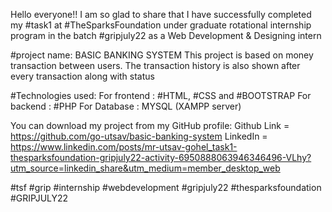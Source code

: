 Hello everyone!!
I am so glad to share that I have successfully completed my #task1 at #TheSparksFoundation under graduate rotational internship program in the batch #gripjuly22 as a Web Development & Designing intern

#project name: BASIC BANKING SYSTEM
This project is based on money transaction between users. The transaction history is also shown after every transaction along with status

#Technologies used:
For frontend : #HTML, #CSS and #BOOTSTRAP
For backend : #PHP
For Database : MYSQL (XAMPP server)

You can download my project from my GitHub profile:
Github Link = https://github.com/go-utsav/basic-banking-system
LinkedIn = https://www.linkedin.com/posts/mr-utsav-gohel_task1-thesparksfoundation-gripjuly22-activity-6950888063946346496-VLhy?utm_source=linkedin_share&utm_medium=member_desktop_web

#tsf #grip #internship #webdevelopment #gripjuly22 #thesparksfoundation #GRIPJULY22
